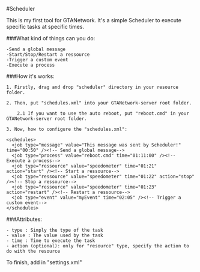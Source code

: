 #Scheduler

This is my first tool for GTANetwork. It's a simple Scheduler to execute specific tasks at specific times.

###What kind of things can you do:

	-Send a global message
	-Start/Stop/Restart a ressource
	-Trigger a custom event
	-Execute a process

###How it's works:

	1. Firstly, drag and drop "scheduler" directory in your resource folder.

	2. Then, put "schedules.xml" into your GTANetwork-server root folder.

		2.1 If you want to use the auto reboot, put "reboot.cmd" in your GTANetwork-server root folder.

	3. Now, how to configure the "schedules.xml":
```
<schedules>
  <job type="message" value="This message was sent by Scheduler!" time="00:50" /><!-- Send a global message-->
  <job type="process" value="reboot.cmd" time="01:11:00" /><!-- Execute a process-->
  <job type="ressource" value="speedometer" time="01:21" action="start" /><!-- Start a ressource-->
  <job type="ressource" value="speedometer" time="01:22" action="stop" /><!-- Stop a ressource-->
  <job type="ressource" value="speedometer" time="01:23" action="restart" /><!-- Restart a ressource-->
  <job type="event" value="myEvent" time="02:05" /><!-- Trigger a custom event-->
</schedules>
```

###Attributes:

	- type : Simply the type of the task
	- value : The value used by the task
	- time : Time to execute the task
	- action (optional): only for "resource" type, specify the action to do with the resource

To finish, add <resource src="scheduler" /> in "settings.xml"